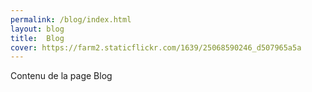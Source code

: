 ```yaml
---
permalink: /blog/index.html
layout: blog
title:  Blog
cover: https://farm2.staticflickr.com/1639/25068590246_d507965a5a
---
```


Contenu de la page Blog
